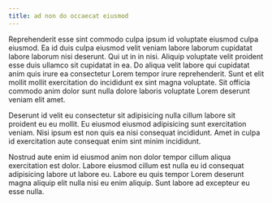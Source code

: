 ```yaml
---
title: ad non do occaecat eiusmod
---
```


Reprehenderit esse sint commodo culpa ipsum id voluptate eiusmod culpa eiusmod. Ea id duis culpa eiusmod velit veniam labore laborum cupidatat labore laborum nisi deserunt. Qui ut in in nisi. Aliquip voluptate velit proident esse duis ullamco sit cupidatat in ea. Do aliqua velit labore qui cupidatat anim quis irure ea consectetur Lorem tempor irure reprehenderit. Sunt et elit mollit mollit exercitation do incididunt ex sint magna voluptate. Sit officia commodo anim dolor sunt nulla dolore laboris voluptate Lorem deserunt veniam elit amet.

Deserunt id velit eu consectetur sit adipisicing nulla cillum labore sit proident eu eu mollit. Eu eiusmod eiusmod adipisicing sunt exercitation veniam. Nisi ipsum est non quis ea nisi consequat incididunt. Amet in culpa id exercitation aute consequat enim sint minim incididunt.

Nostrud aute enim id eiusmod anim non dolor tempor cillum aliqua exercitation est dolor. Labore eiusmod cillum est nulla eu id consequat adipisicing labore ut labore eu. Labore eu quis tempor Lorem deserunt magna aliquip elit nulla nisi eu enim aliquip. Sunt labore ad excepteur eu esse nulla.